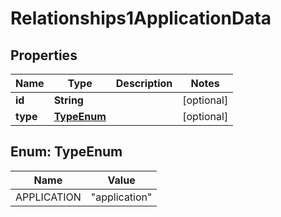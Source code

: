 # Relationships1ApplicationData

## Properties
Name | Type | Description | Notes
------------ | ------------- | ------------- | -------------
**id** | **String** |  |  [optional]
**type** | [**TypeEnum**](#TypeEnum) |  |  [optional]

<a name="TypeEnum"></a>
## Enum: TypeEnum
Name | Value
---- | -----
APPLICATION | &quot;application&quot;
